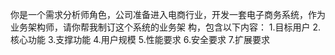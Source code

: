 你是一个需求分析师角色，公司准备进入电商行业，开发一套电子商务系统，作为业务架构师，请你帮我制订这个系统的业务架
构，包含以下内容：
1.目标用户
2.核心功能
3.支撑功能
4.用户规模
5.性能要求
6.安全要求
7.扩展要求